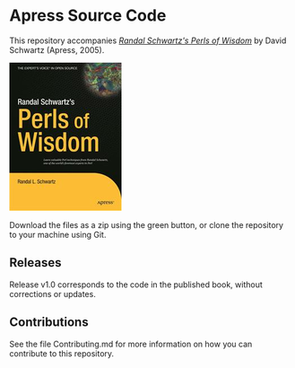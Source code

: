 # Apress Source Code

This repository accompanies [*Randal Schwartz's Perls of Wisdom*](http://www.apress.com/9781590593233) by David Schwartz (Apress, 2005).

![Cover image](9781590593233.jpg)

Download the files as a zip using the green button, or clone the repository to your machine using Git.

## Releases

Release v1.0 corresponds to the code in the published book, without corrections or updates.

## Contributions

See the file Contributing.md for more information on how you can contribute to this repository.
